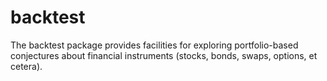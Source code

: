 backtest
========

The backtest package provides facilities for exploring portfolio-based conjectures about financial instruments (stocks, bonds, swaps, options, et cetera).
